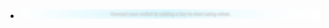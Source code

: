 - ![](https://raw.githubusercontent.com/cybercongress/prism/img-upload/components/1-molecules/adviser/opened-neutral.png)